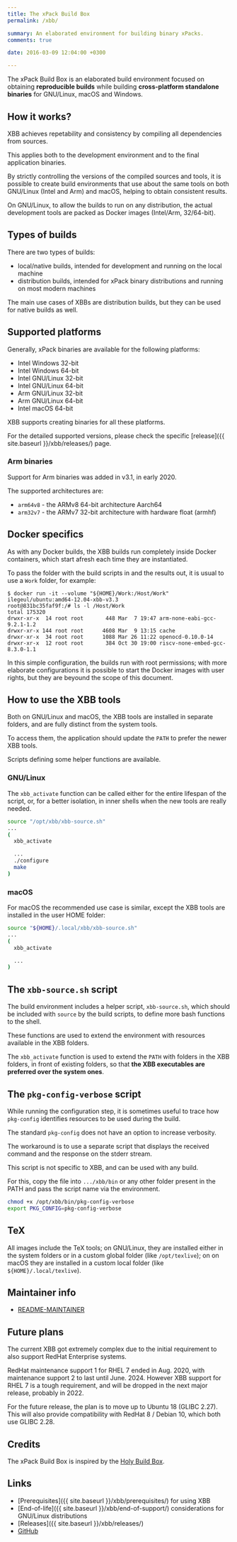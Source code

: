 ```yaml
---
title: The xPack Build Box
permalink: /xbb/

summary: An elaborated environment for building binary xPacks.
comments: true

date: 2016-03-09 12:04:00 +0300

---
```


The xPack Build Box is an elaborated build environment focused on
obtaining **reproducible builds** while building **cross-platform standalone
binaries** for GNU/Linux, macOS and Windows.

## How it works?

XBB achieves repetability and consistency by compiling all dependencies
from sources.

This applies both to the development environment and to the final
application binaries.

By strictly controlling the versions of the compiled sources and tools, it is
possible to create build environments that use about the same tools
on both GNU/Linux (Intel and Arm) and macOS, helping to obtain
consistent results.

On GNU/Linux, to allow the builds to run on any distribution,
the actual development tools are packed as Docker images
(Intel/Arm, 32/64-bit).

## Types of builds

There are two types of builds:

- local/native builds, intended for development and running on the local
  machine
- distribution builds, intended for xPack binary distributions and running
  on most modern machines

The main use cases of XBBs are distribution builds, but they can be used
for native builds as well.

## Supported platforms

Generally, xPack binaries are available for the following platforms:

- Intel Windows 32-bit
- Intel Windows 64-bit
- Intel GNU/Linux 32-bit
- Intel GNU/Linux 64-bit
- Arm GNU/Linux 32-bit
- Arm GNU/Linux 64-bit
- Intel macOS 64-bit

XBB supports creating binaries for all these platforms.

For the detailed supported versions, please check the specific
[release]({{ site.baseurl }}/xbb/releases/) page.

### Arm binaries

Support for Arm binaries was added in v3.1, in early 2020.

The supported architectures are:

- `arm64v8` - the ARMv8 64-bit architecture Aarch64
- `arm32v7` - the ARMv7 32-bit architecture with hardware float (armhf)

## Docker specifics

As with any Docker builds, the XBB builds run completely inside Docker
containers, which start afresh each time they are instantiated.

To pass the folder with the build scripts in and the results out,
it is usual to use a `Work` folder, for example:

```console
$ docker run -it --volume "${HOME}/Work:/Host/Work" ilegeul/ubuntu:amd64-12.04-xbb-v3.3
root@831bc35faf9f:/# ls -l /Host/Work
total 175320
drwxr-xr-x  14 root root       448 Mar  7 19:47 arm-none-eabi-gcc-9.2.1-1.2
drwxr-xr-x 144 root root      4608 Mar  9 13:15 cache
drwxr-xr-x  34 root root      1088 Mar 26 11:22 openocd-0.10.0-14
drwxr-xr-x  12 root root       384 Oct 30 19:00 riscv-none-embed-gcc-8.3.0-1.1
```

In this simple configuration, the builds run with root permissions; with
more elaborate configurations it is possible to start the Docker images
with user rights, but they are beyound the scope of this document.

## How to use the XBB tools

Both on GNU/Linux and macOS, the XBB tools are installed in separate
folders, and are fully distinct from the system tools.

To access them, the application should update the `PATH` to prefer
the newer XBB tools.

Scripts defining some helper functions are available.

### GNU/Linux

The `xbb_activate` function can be called either for the entire lifespan
of the script, or, for a better isolation, in inner shells when the new
tools are really needed.

```bash
source "/opt/xbb/xbb-source.sh"
...
(
  xbb_activate

  ...
  ./configure
  make
)
```

### macOS

For macOS the recommended use case is similar, except the XBB tools
are installed in the user HOME folder:

```bash
source "${HOME}/.local/xbb/xbb-source.sh"
...
(
  xbb_activate

  ...
)
```

## The `xbb-source.sh` script

The build environment includes a helper script, `xbb-source.sh`,
which should be included
with `source` by the build scripts, to define more bash functions to
the shell.

These functions are used to extend the environment with resources available
in the XBB folders.

The `xbb_activate` function is used to extend the `PATH` with folders
in the XBB folders, in front of existing
folders, so that **the XBB executables are preferred over the system ones**.

## The `pkg-config-verbose` script

While running the configuration step, it is sometimes useful to trace
how `pkg-config` identifies resources to be used during the build.

The standard `pkg-config` does not have an option to increase verbosity.

The workaround is to use a separate script that displays the received command
and the response on the stderr stream.

This script is not specific to XBB, and can be used with any build.

For this, copy the file into `.../xbb/bin` or any other folder present
in the PATH and pass the script name via the environment.

```sh
chmod +x /opt/xbb/bin/pkg-config-verbose
export PKG_CONFIG=pkg-config-verbose
```

## TeX

All images include the TeX tools; on GNU/Linux, they are
installed either in the system folders or in a custom global folder
(like `/opt/texlive`); on on macOS they are installed in a custom local
folder (like `${HOME}/.local/texlive`).

## Maintainer info

- [README-MAINTAINER](https://github.com/xpack/xpack-build-box/blob/master/README-MAINTAINER.md)

## Future plans

The current XBB got extremely complex due to the initial requirement to
also support RedHat Enterprise systems.

RedHat maintenance support 1 for RHEL 7 ended in Aug. 2020, with
maintenance support 2 to last until June. 2024. However XBB support
for RHEL 7 is a tough requirement, and will be dropped in the next major
release, probably in 2022.

For the future release, the plan is to move up to
Ubuntu 18 (GLIBC 2.27). This will also provide compatibility with
RedHat 8 / Debian 10, which both use GLIBC 2.28.

## Credits

The xPack Build Box is inspired by the
[Holy Build Box](https://github.com/phusion/holy-build-box).

## Links

- [Prerequisites]({{ site.baseurl }}/xbb/prerequisites/) for using XBB
- [End-of-life]({{ site.baseurl }}/xbb/end-of-support/) considerations for GNU/Linux distributions
- [Releases]({{ site.baseurl }}/xbb/releases/)
- [GitHub](https://github.com/xpack/xpack-build-box)
